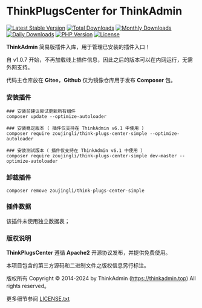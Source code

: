 # ThinkPlugsCenter for ThinkAdmin

[![Latest Stable Version](https://poser.pugx.org/zoujingli/think-plugs-center-simple/v/stable)](https://packagist.org/packages/zoujingli/think-plugs-center-simple)
[![Total Downloads](https://poser.pugx.org/zoujingli/think-plugs-center-simple/downloads)](https://packagist.org/packages/zoujingli/think-plugs-center-simple)
[![Monthly Downloads](https://poser.pugx.org/zoujingli/think-plugs-center-simple/d/monthly)](https://packagist.org/packages/zoujingli/think-plugs-center-simple)
[![Daily Downloads](https://poser.pugx.org/zoujingli/think-plugs-center-simple/d/daily)](https://packagist.org/packages/zoujingli/think-plugs-center-simple)
[![PHP Version](https://thinkadmin.top/static/icon/php-7.1.svg)](https://thinkadmin.top)
[![License](https://thinkadmin.top/static/icon/license-apache2.svg)](https://www.apache.org/licenses/LICENSE-2.0)

**ThinkAdmin** 简易版插件入库，用于管理已安装的插件入口！

自 v1.0.7 开始，不再加载线上插件信息，因此之后的版本可以在内网运行，无需外网支持。

代码主仓库放在 **Gitee**，**Github** 仅为镜像仓库用于发布 **Composer** 包。

### 安装插件

```shell
### 安装前建议尝试更新所有组件
composer update --optimize-autoloader

### 安装稳定版本 ( 插件仅支持在 ThinkAdmin v6.1 中使用 )
composer require zoujingli/think-plugs-center-simple --optimize-autoloader

### 安装测试版本（ 插件仅支持在 ThinkAdmin v6.1 中使用 ）
composer require zoujingli/think-plugs-center-simple dev-master --optimize-autoloader
```

### 卸载插件

```shell
composer remove zoujingli/think-plugs-center-simple
```

### 插件数据

该插件未使用独立数据表；

### 版权说明

**ThinkPlugsCenter** 遵循 **Apache2** 开源协议发布，并提供免费使用。

本项目包含的第三方源码和二进制文件之版权信息另行标注。

版权所有 Copyright © 2014-2024 by ThinkAdmin (https://thinkadmin.top) All rights reserved。

更多细节参阅 [LICENSE.txt](license)
